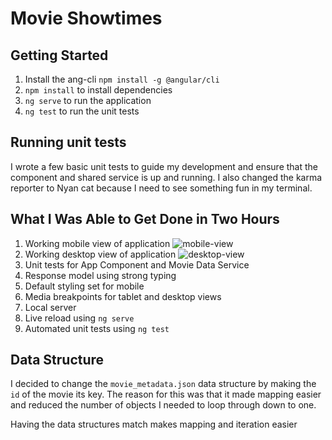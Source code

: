# Movie Showtimes

## Getting Started
1. Install the ang-cli `npm install -g @angular/cli`
2. `npm install` to install dependencies
3. `ng serve` to run the application
4. `ng test` to run the unit tests

## Running unit tests
I wrote a few basic unit tests to guide my development and ensure that the component and shared service is up and running. I also changed the karma reporter to Nyan cat because I need to see something fun in my terminal.

## What I Was Able to Get Done in Two Hours
1. Working mobile view of application ![mobile-view](https://imgur.com/a/MsfIw.jpg)
2. Working desktop view of application ![desktop-view](https://imgur.com/a/PN111.jpg)
3. Unit tests for App Component and Movie Data Service
4. Response model using strong typing
5. Default styling set for mobile
6. Media breakpoints for tablet and desktop views
7. Local server
8. Live reload using `ng serve`
9. Automated unit tests using `ng test`

## Data Structure
I decided to change the `movie_metadata.json` data structure by making the `id` of the movie its key. The reason for this was that it made mapping easier and reduced the number of objects I needed to loop through down to one.

Having the data structures match makes mapping and iteration easier
